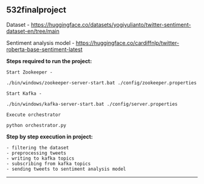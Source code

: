 532finalproject
---
 Dataset - https://huggingface.co/datasets/yogiyulianto/twitter-sentiment-dataset-en/tree/main

 Sentiment analysis model - https://huggingface.co/cardiffnlp/twitter-roberta-base-sentiment-latest
 
 **Steps required to run the project:**

    Start Zookeeper -
   
    ./bin/windows/zookeeper-server-start.bat ./config/zookeeper.properties
    
    Start Kafka -
   
    ./bin/windows/kafka-server-start.bat ./config/server.properties
    
    Execute orchestrator
   
    python orchestrator.py 

 **Step by step execution in project:**

    - filtering the dataset
    - preprocessing tweets
    - writing to kafka topics
    - subscribing from kafka topics
    - sending tweets to sentiment analysis model

---

